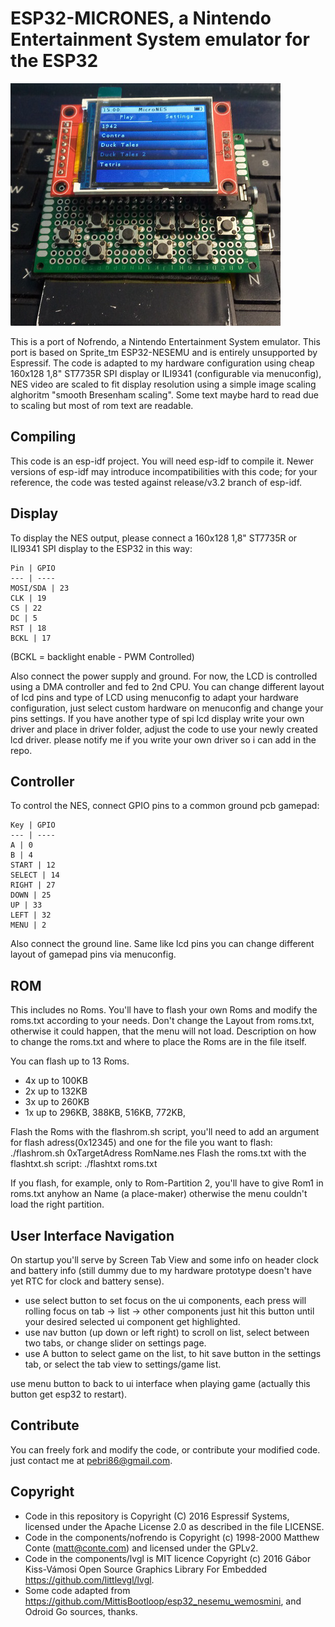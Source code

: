 ESP32-MICRONES, a Nintendo Entertainment System emulator for the ESP32
====================================================================

![MicroNES](https://raw.githubusercontent.com/pebri86/esp32-micrones/master/hardware/image1.png)

This is a port of Nofrendo, a Nintendo Entertainment System emulator. This port is based on Sprite_tm ESP32-NESEMU and is entirely unsupported by Espressif. The code is adapted to my hardware configuration using cheap 160x128 1,8" ST7735R SPI display or ILI9341 (configurable via menuconfig), NES video are scaled to fit display resolution using a simple image scaling alghoritm "smooth Bresenham scaling". Some text maybe hard to read due to scaling but most of rom text are readable.

Compiling
---------

This code is an esp-idf project. You will need esp-idf to compile it. Newer versions of esp-idf may introduce incompatibilities with this code;
for your reference, the code was tested against release/v3.2 branch of esp-idf.


Display
-------

To display the NES output, please connect a 160x128 1,8" ST7735R or ILI9341 SPI display to the ESP32 in this way:

    Pin | GPIO
    --- | ----
    MOSI/SDA | 23
    CLK | 19
    CS | 22
    DC | 5
    RST | 18
    BCKL | 17

(BCKL = backlight enable - PWM Controlled)

Also connect the power supply and ground. For now, the LCD is controlled using a DMA controller and fed to 2nd CPU. You can change different layout of lcd pins and type of LCD using menuconfig to adapt your hardware configuration, just select custom hardware on menuconfig and change your pins settings. If you have another type of spi lcd display write your own driver and place in driver folder, adjust the code to use your newly created lcd driver. please notify me if you write your own driver so i can add in the repo.


Controller
----------

To control the NES, connect GPIO pins to a common ground pcb gamepad:

    Key | GPIO
    --- | ----
    A | 0
    B | 4
    START | 12
    SELECT | 14
    RIGHT | 27
    DOWN | 25
    UP | 33
    LEFT | 32
    MENU | 2

Also connect the ground line. Same like lcd pins you can change different layout of gamepad pins via menuconfig.

ROM
---

This includes no Roms. You'll have to flash your own Roms and modify the roms.txt according to your needs.
Don't change the Layout from roms.txt, otherwise it could happen, that the menu will not load.
Description on how to change the roms.txt and where to place the Roms are in the file itself.

You can flash up to 13 Roms.
* 4x up to 100KB
* 2x up to 132KB
* 3x up to 260KB
* 1x up to 296KB, 388KB, 516KB, 772KB,

Flash the Roms with the flashrom.sh script, you'll need to add an argument for flash adress(0x12345) and one for the
file you want to flash: ./flashrom.sh 0xTargetAdress RomName.nes
Flash the roms.txt with the flashtxt.sh script: ./flashtxt roms.txt

If you flash, for example, only to Rom-Partition 2, you'll have to give Rom1 in roms.txt anyhow an Name (a place-maker)
otherwise the menu couldn't load the right partition.

User Interface Navigation
-------------------------

On startup you'll serve by Screen Tab View and some info on header clock and battery info (still dummy due to my hardware prototype doesn't have yet RTC for clock and battery sense).

* use select button to set focus on the ui components, each press will rolling focus on tab -> list -> other components just hit this button until your desired selected ui component get highlighted.
* use nav button (up down or left right) to scroll on list, select between two tabs, or change slider on settings page.
* use A button to select game on the list, to hit save button in the settings tab, or select the tab view to settings/game list.

use menu button to back to ui interface when playing game (actually this button get esp32 to restart).

Contribute
----------

You can freely fork and modify the code, or contribute your modified code. just contact me at pebri86@gmail.com.

Copyright
---------

* Code in this repository is Copyright (C) 2016 Espressif Systems, licensed under the Apache License 2.0 as described in the file LICENSE.
* Code in the components/nofrendo is Copyright (c) 1998-2000 Matthew Conte (matt@conte.com) and licensed under the GPLv2.
* Code in the components/lvgl is MIT licence Copyright (c) 2016 Gábor Kiss-Vámosi Open Source Graphics Library For Embedded https://github.com/littlevgl/lvgl.
* Some code adapted from https://github.com/MittisBootloop/esp32_nesemu_wemosmini, and Odroid Go sources, thanks.
